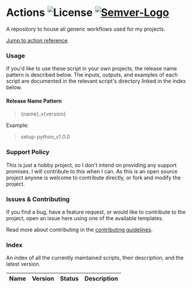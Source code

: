 # Actions ![License] [![Semver-Logo]][Semver]
A repository to house all generic workflows used for my projects.

[Jump to action reference](#index).

### Usage
If you'd like to use these script in your own projects, the release name pattern is described below.
The inputs, outputs, and examples of each script are documented in the relevant script's directory
linked in the index below.

#### Release Name Pattern
> {name}_v{version}

Example:
> setup-python_v1.0.0


### Support Policy
This is just a hobby project, so I don't intend on providing any support promises.
I will contribute to this when I can. As this is an open source project
anyone is welcome to contribute directly, or fork and modify the project.


### Issues & Contributing
If you find a bug, have a feature request, or would like to contribute to the project,
open an issue here using one of the available templates.

Read more about contributing in the [contributing guidelines](.github/contributing.md).


### Index
An index of all the currently maintained scripts, their description, and the latest version.

| Name                         | Version | Status | Description                          |
| ---------------------------- | ------- | ------ | ------------------------------------ |



[License]: https://shields.io/github/license/HassanAbouelela/actions
[Semver-Logo]: https://img.shields.io/badge/versioning-semver-informational
[Semver]: https://semver.org/

